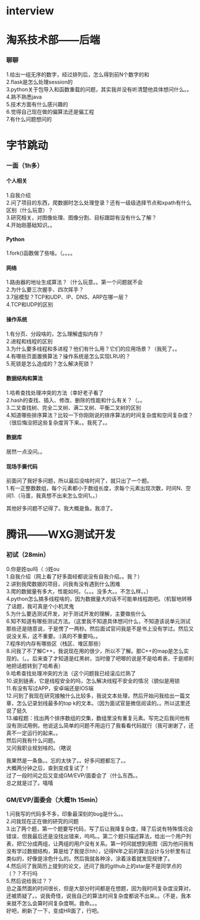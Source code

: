 # interview

# 淘系技术部——后端
### 聊聊
1.给出一组无序的数字，经过排列后，怎么得到前N个数字的和   
2.flask是怎么处理session的  
3.python关于包导入和函数重载的问题，其实我并没有听清楚他具体想问什么。。  
4.熟不熟悉java  
5.技术方面有什么感兴趣的  
6.觉得自己现在做的偏算法还是偏工程  
7.有什么问题想问的  

# 字节跳动
### 一面（1h多）
#### 个人相关
1.自我介绍   
2.问了项目的东西，爬数据时怎么处理登录？还有一级级选择节点和xpath有什么区别（什么玩意）？   
3.研究相关，对图像处理、图像分割、目标跟踪有没有什么了解？   
4.开始刚基础知识。。   
#### Python
1.fork()函数做了些啥。（。。。。   
#### 网络
1.路由器的地址生成算法？（什么玩意。。第一个问题就不会   
2.为什么要三次握手、四次挥手？   
3.7层模型？TCP和UDP、IP、DNS、ARP在哪一层？   
4.TCP和UDP的区别   
#### 操作系统
1.有分页、分段啥的，怎么理解虚拟内存？  
2.进程和线程的区别  
3.为什么要多线程和多进程？他们有什么用？它们的应用场景？（我死了。。  
4.有哪些页面置换算法？操作系统是怎么实现LRU的？  
5.死锁是怎么造成的？怎么解决死锁？  
#### 数据结构和算法
1.哈希查找处理冲突的方法（幸好老子看了   
2.hash的查找、插入、修改、删除的性能和什么有关？（。。   
3.二叉查找树、完全二叉树、满二叉树、平衡二叉树的区别   
4.知道哪些排序算法？比较一下你刚刚说的排序算法的时间复杂度和空间复杂度？（很后悔没把这些复杂度背下来。。我死了。。   
#### 数据库
居然一点没问。。  
#### 现场手撕代码
前面问了我好多问题，所以最后没啥时间了，就只出了一个题。   
1.有一正整数数组，每个元素都小于数组长度，求每个元素出现次数，时间N、空间1.（马蛋，我真想不出来怎么空间1。。）   

其他好多问题不记得了。我大概是鱼。我凉了。

# 腾讯——WXG测试开发
### 初试（28min）
0.你是姓qu吗（ :)姓ou    
1.自我介绍（网上看了好多面经都说没有自我介绍。。我？）    
2.讲到我爬数据的项目，问我有没有遇到什么困难   
3.爬的数据量有多大，性能如何。（。。。没多大。。不怎么样。。）   
4.python怎么搞多线程啥的，因为数据量大的话不可能单线程跑吧。（机智地转移了话题，我可真是个小机灵鬼   
5.为什么要选测试开发，对于测试开发的理解，主要做些什么   
6.知不知道有哪些测试方法。（这里我不知道具体想问什么，不知道该说单元测试那些还是随意说，于是愣了一两秒。然后面试官问我是不是书上没有学过。然后又说没关系，这不重要。:)真的不重要吗。。   
7.程序的内存有哪些区（栈区、堆区那些）     
8.问我了不了解C++，我说现在用的很少，所以不了解。那C++的map是怎么实现的。（。。后来查了才知道是红黑树，当时傻了吧唧的说是不是哈希表，于是顺利地把话题转到了哈希表）    
9.哈希查找处理冲突的方法（这个问题我已经滚瓜烂熟了  
10.说到链表，它是线程安全的吗，怎么解决线程不安全的情况（貌似是用锁    
11.有没有写过APP，安卓端还是IOS端    
12.问到了我现在研究接触什么比较多，我说文本处理，然后开始问我给出一篇文章，怎么记录划线最多的top k的文本。（因为面试官是微信阅读的。。所以这里还说了挺久    
13.编程题：找出两个排序数组的交集，数组里没有重复元素。写完之后我问他有没有测试用例，他说这么简单的问题不用运行了我看看代码就行（我可谢谢了，还真不一定运行的起来。。   
然后问我有什么问题。   
又问我职业规划啥的。（瞎说   

我果然是一条鱼。。忘的太快了。。好多问题都忘了。。   
大概两分钟之后，查到变成复试了！   
过了一段时间之后又变成GM/EVP/面委会了（什么东西。。   
总之就是过了。嘻嘻   

### GM/EVP/面委会（大概1h 15min）
1.问我写的代码多不多，印象最深刻的bug是什么。。    
2.问我现在正在做的研究的问题    
3.出了两个题，第一个题要写代码，写了后让我降复杂度，降了后说有特殊情况会错误，但我最后还是没找出错来，呜呜。。第二个题只描述算法，给出一个用户列表，把它分成两组，让两组的用户没有关系。第一时间就想到用图（因为他问我有没有学过数据结构，算是给了我提示hh），记得N年之前的算法设计与分析里有过类似的，好像是涂色什么的。然后我就各种涂，涂着涂着就发现规律了。    
4.然后问了我简历上提到的论文，还问了我的github上的star是不是同学点的（？？不行吗    
5.然后说给我过？？    
总之虽然面的时间很长，但是大部分时间都是在想题，因为我时间复杂度没算对，还被质疑了。。说我奇怪，说我自己的算法时间复杂度都说不出来。。（不是，我本来就不怎么会算时间复杂度啊。救命。。。   
好吧，刷新了一下，变成HR面了，行吧。   

